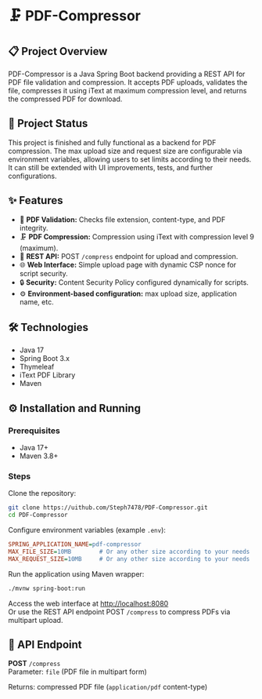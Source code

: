
# 🗜️ PDF-Compressor

## 📋 Project Overview  
PDF-Compressor is a Java Spring Boot backend providing a REST API for PDF file validation and compression. It accepts PDF uploads, validates the file, compresses it using iText at maximum compression level, and returns the compressed PDF for download.

## 🚧 Project Status  
This project is finished and fully functional as a backend for PDF compression. The max upload size and request size are configurable via environment variables, allowing users to set limits according to their needs. It can still be extended with UI improvements, tests, and further configurations.

## ✨ Features  
- 📄 **PDF Validation:** Checks file extension, content-type, and PDF integrity.  
- 🗜️ **PDF Compression:** Compression using iText with compression level 9 (maximum).  
- 🔄 **REST API:** POST `/compress` endpoint for upload and compression.  
- 🌐 **Web Interface:** Simple upload page with dynamic CSP nonce for script security.  
- 🔒 **Security:** Content Security Policy configured dynamically for scripts.  
- ⚙️ **Environment-based configuration:** max upload size, application name, etc.

## 🛠️ Technologies  
- Java 17  
- Spring Boot 3.x  
- Thymeleaf  
- iText PDF Library  
- Maven

## ⚙️ Installation and Running

### Prerequisites  
- Java 17+  
- Maven 3.8+

### Steps  
Clone the repository:

```bash
git clone https://uithub.com/Steph7478/PDF-Compressor.git
cd PDF-Compressor
```

Configure environment variables (example `.env`):

```ini
SPRING_APPLICATION_NAME=pdf-compressor
MAX_FILE_SIZE=10MB        # Or any other size according to your needs
MAX_REQUEST_SIZE=10MB     # Or any other size according to your needs
```

Run the application using Maven wrapper:

```bash
./mvnw spring-boot:run
```

Access the web interface at [http://localhost:8080](http://localhost:8080)  
Or use the REST API endpoint POST `/compress` to compress PDFs via multipart upload.

## 🔗 API Endpoint  

**POST** `/compress`  
Parameter: `file` (PDF file in multipart form)  

Returns: compressed PDF file (`application/pdf` content-type)
